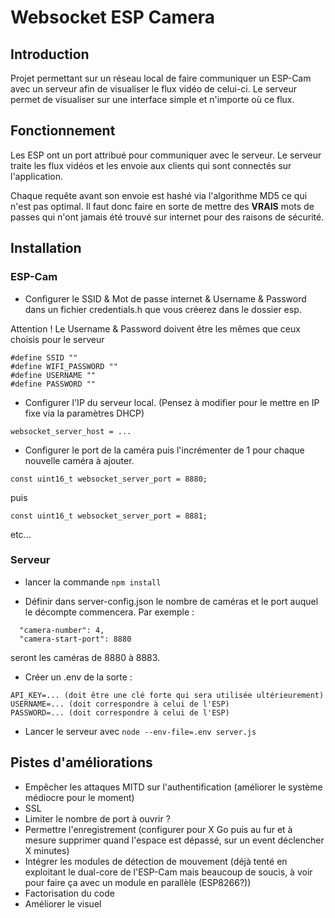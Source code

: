 
# Websocket ESP Camera

## Introduction

Projet permettant sur un réseau local de faire communiquer un ESP-Cam avec un serveur afin de visualiser le flux vidéo de celui-ci.
Le serveur permet de visualiser sur une interface simple et n'importe où ce flux.

## Fonctionnement

Les ESP ont un port attribué pour communiquer avec le serveur. 
Le serveur traite les flux vidéos et les envoie aux clients qui sont connectés sur l'application.

Chaque requête avant son envoie est hashé via l'algorithme MD5 ce qui n'est pas optimal. Il faut donc faire en sorte de mettre des **VRAIS** mots de passes qui n'ont jamais été trouvé sur internet pour des raisons de sécurité.

## Installation

### ESP-Cam

+ Configurer le SSID & Mot de passe internet & Username & Password dans un fichier credentials.h que vous créerez dans le dossier esp.

Attention ! Le Username & Password doivent être les mêmes que ceux choisis pour le serveur

```
#define SSID ""
#define WIFI_PASSWORD ""
#define USERNAME ""
#define PASSWORD ""
```

+ Configurer l'IP du serveur local. (Pensez à modifier pour le mettre en IP fixe via la paramètres DHCP)

```
websocket_server_host = ...
```

+ Configurer le port de la caméra puis l'incrémenter de 1 pour chaque nouvelle caméra à ajouter.

```
const uint16_t websocket_server_port = 8880;
```
puis
```
const uint16_t websocket_server_port = 8881;
```

etc...

### Serveur 


+ lancer la commande `npm install`

+ Définir dans server-config.json le nombre de caméras et le port auquel le décompte commencera.
Par exemple : 
```
  "camera-number": 4,
  "camera-start-port": 8880
```
seront les caméras de 8880 à 8883.

+ Créer un .env de la sorte : 

```
API_KEY=... (doit être une clé forte qui sera utilisée ultérieurement)
USERNAME=... (doit correspondre à celui de l'ESP)
PASSWORD=... (doit correspondre à celui de l'ESP)
```

+ Lancer le serveur avec `node --env-file=.env server.js`

## Pistes d'améliorations

+ Empêcher les attaques MITD sur l'authentification (améliorer le système médiocre pour le moment)
+ SSL
+ Limiter le nombre de port à ouvrir ?
+ Permettre l'enregistrement (configurer pour X Go puis au fur et à mesure supprimer quand l'espace est dépassé, sur un event déclencher X minutes)
+ Intégrer les modules de détection de mouvement (déjà tenté en exploitant le dual-core de l'ESP-Cam mais beaucoup de soucis, à voir pour faire ça avec un module en parallèle (ESP8266?))
+ Factorisation du code
+ Améliorer le visuel

